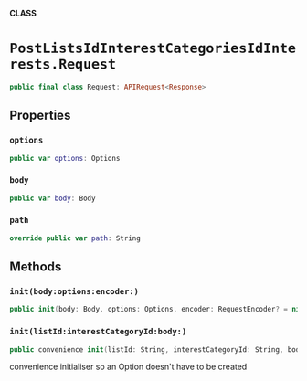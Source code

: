 **CLASS**

# `PostListsIdInterestCategoriesIdInterests.Request`

```swift
public final class Request: APIRequest<Response>
```

## Properties
### `options`

```swift
public var options: Options
```

### `body`

```swift
public var body: Body
```

### `path`

```swift
override public var path: String
```

## Methods
### `init(body:options:encoder:)`

```swift
public init(body: Body, options: Options, encoder: RequestEncoder? = nil)
```

### `init(listId:interestCategoryId:body:)`

```swift
public convenience init(listId: String, interestCategoryId: String, body: Body)
```

convenience initialiser so an Option doesn't have to be created
